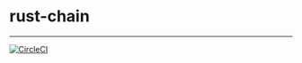 # rust-chain

---

[![CircleCI](https://circleci.com/gh/KerrMetric/rust-chain/tree/master.svg?style=svg)](https://circleci.com/gh/KerrMetric/rust-chain/tree/master)
